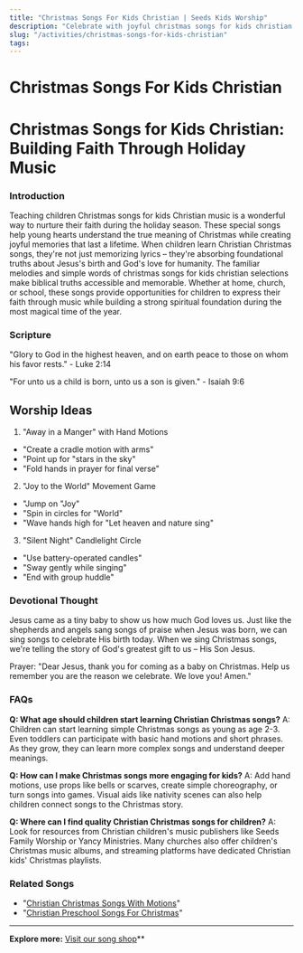 ```yaml
---
title: "Christmas Songs For Kids Christian | Seeds Kids Worship"
description: "Celebrate with joyful christmas songs for kids christian featuring biblical Christmas themes. Holiday worship music for children and families."
slug: "/activities/christmas-songs-for-kids-christian"
tags:
---
```


# Christmas Songs For Kids Christian

# Christmas Songs for Kids Christian: Building Faith Through Holiday Music

### Introduction
Teaching children Christmas songs for kids Christian music is a wonderful way to nurture their faith during the holiday season. These special songs help young hearts understand the true meaning of Christmas while creating joyful memories that last a lifetime. When children learn Christian Christmas songs, they're not just memorizing lyrics – they're absorbing foundational truths about Jesus's birth and God's love for humanity. The familiar melodies and simple words of christmas songs for kids christian selections make biblical truths accessible and memorable. Whether at home, church, or school, these songs provide opportunities for children to express their faith through music while building a strong spiritual foundation during the most magical time of the year.

### Scripture
"Glory to God in the highest heaven, and on earth peace to those on whom his favor rests." - Luke 2:14

"For unto us a child is born, unto us a son is given." - Isaiah 9:6

## Worship Ideas
1. "Away in a Manger" with Hand Motions
- "Create a cradle motion with arms"
- "Point up for "stars in the sky"
- "Fold hands in prayer for final verse"

2. "Joy to the World" Movement Game
- "Jump on "Joy"
- "Spin in circles for "World"
- "Wave hands high for "Let heaven and nature sing"

3. "Silent Night" Candlelight Circle
- "Use battery-operated candles"
- "Sway gently while singing"
- "End with group huddle"

### Devotional Thought
Jesus came as a tiny baby to show us how much God loves us. Just like the shepherds and angels sang songs of praise when Jesus was born, we can sing songs to celebrate His birth today. When we sing Christmas songs, we're telling the story of God's greatest gift to us – His Son Jesus.

Prayer: "Dear Jesus, thank you for coming as a baby on Christmas. Help us remember you are the reason we celebrate. We love you! Amen."

### FAQs
**Q: What age should children start learning Christian Christmas songs?**
A: Children can start learning simple Christmas songs as young as age 2-3. Even toddlers can participate with basic hand motions and short phrases. As they grow, they can learn more complex songs and understand deeper meanings.

**Q: How can I make Christmas songs more engaging for kids?**
A: Add hand motions, use props like bells or scarves, create simple choreography, or turn songs into games. Visual aids like nativity scenes can also help children connect songs to the Christmas story.

**Q: Where can I find quality Christian Christmas songs for children?**
A: Look for resources from Christian children's music publishers like Seeds Family Worship or Yancy Ministries. Many churches also offer children's Christmas music albums, and streaming platforms have dedicated Christian kids' Christmas playlists.

### Related Songs

- "[Christian Christmas Songs With Motions](/activities/christian-christmas-songs-with-motions/)"
- "[Christian Preschool Songs For Christmas](/activities/christian-preschool-songs-for-christmas/)"

---

**Explore more:** [Visit our song shop](https://seedskidsworship.com/shop)**

<!-- Schema Markup -->
<script type="application/ld+json">
{
  "@context": "https://schema.org",
  "@type": "MusicRecording",
  "name": "Christmas Songs For Kids Christian",
  "byArtist": {
    "@type": "MusicGroup",
    "name": "Seeds Kids Worship"
  },
  "isFamilyFriendly": true,
  "url": "https://seedskidsworship.com/activities/christmas-songs-for-kids-christian/"
}
</script>